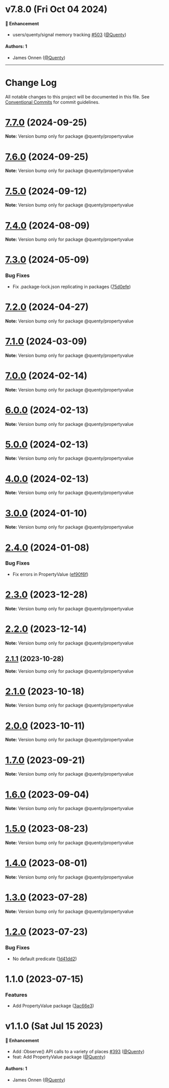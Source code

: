 # v7.8.0 (Fri Oct 04 2024)

#### 🚀 Enhancement

- users/quenty/signal memory tracking [#503](https://github.com/Quenty/NevermoreEngine/pull/503) ([@Quenty](https://github.com/Quenty))

#### Authors: 1

- James Onnen ([@Quenty](https://github.com/Quenty))

---

# Change Log

All notable changes to this project will be documented in this file.
See [Conventional Commits](https://conventionalcommits.org) for commit guidelines.

# [7.7.0](https://github.com/Quenty/NevermoreEngine/compare/@quenty/propertyvalue@7.6.0...@quenty/propertyvalue@7.7.0) (2024-09-25)

**Note:** Version bump only for package @quenty/propertyvalue





# [7.6.0](https://github.com/Quenty/NevermoreEngine/compare/@quenty/propertyvalue@7.5.0...@quenty/propertyvalue@7.6.0) (2024-09-25)

**Note:** Version bump only for package @quenty/propertyvalue





# [7.5.0](https://github.com/Quenty/NevermoreEngine/compare/@quenty/propertyvalue@7.4.0...@quenty/propertyvalue@7.5.0) (2024-09-12)

**Note:** Version bump only for package @quenty/propertyvalue





# [7.4.0](https://github.com/Quenty/NevermoreEngine/compare/@quenty/propertyvalue@7.3.0...@quenty/propertyvalue@7.4.0) (2024-08-09)

**Note:** Version bump only for package @quenty/propertyvalue





# [7.3.0](https://github.com/Quenty/NevermoreEngine/compare/@quenty/propertyvalue@7.2.0...@quenty/propertyvalue@7.3.0) (2024-05-09)


### Bug Fixes

* Fix .package-lock.json replicating in packages ([75d0efe](https://github.com/Quenty/NevermoreEngine/commit/75d0efeef239f221d93352af71a5b3e930ec23c5))





# [7.2.0](https://github.com/Quenty/NevermoreEngine/compare/@quenty/propertyvalue@7.1.0...@quenty/propertyvalue@7.2.0) (2024-04-27)

**Note:** Version bump only for package @quenty/propertyvalue





# [7.1.0](https://github.com/Quenty/NevermoreEngine/compare/@quenty/propertyvalue@7.0.0...@quenty/propertyvalue@7.1.0) (2024-03-09)

**Note:** Version bump only for package @quenty/propertyvalue





# [7.0.0](https://github.com/Quenty/NevermoreEngine/compare/@quenty/propertyvalue@6.0.0...@quenty/propertyvalue@7.0.0) (2024-02-14)

**Note:** Version bump only for package @quenty/propertyvalue





# [6.0.0](https://github.com/Quenty/NevermoreEngine/compare/@quenty/propertyvalue@5.0.0...@quenty/propertyvalue@6.0.0) (2024-02-13)

**Note:** Version bump only for package @quenty/propertyvalue





# [5.0.0](https://github.com/Quenty/NevermoreEngine/compare/@quenty/propertyvalue@4.0.0...@quenty/propertyvalue@5.0.0) (2024-02-13)

**Note:** Version bump only for package @quenty/propertyvalue





# [4.0.0](https://github.com/Quenty/NevermoreEngine/compare/@quenty/propertyvalue@3.0.0...@quenty/propertyvalue@4.0.0) (2024-02-13)

**Note:** Version bump only for package @quenty/propertyvalue





# [3.0.0](https://github.com/Quenty/NevermoreEngine/compare/@quenty/propertyvalue@2.4.0...@quenty/propertyvalue@3.0.0) (2024-01-10)

**Note:** Version bump only for package @quenty/propertyvalue





# [2.4.0](https://github.com/Quenty/NevermoreEngine/compare/@quenty/propertyvalue@2.3.0...@quenty/propertyvalue@2.4.0) (2024-01-08)


### Bug Fixes

* Fix errors in PropertyValue ([ef90f6f](https://github.com/Quenty/NevermoreEngine/commit/ef90f6fdcbe4a362a0dcd66b73baf2e3a0399342))





# [2.3.0](https://github.com/Quenty/NevermoreEngine/compare/@quenty/propertyvalue@2.2.0...@quenty/propertyvalue@2.3.0) (2023-12-28)

**Note:** Version bump only for package @quenty/propertyvalue





# [2.2.0](https://github.com/Quenty/NevermoreEngine/compare/@quenty/propertyvalue@2.1.1...@quenty/propertyvalue@2.2.0) (2023-12-14)

**Note:** Version bump only for package @quenty/propertyvalue





## [2.1.1](https://github.com/Quenty/NevermoreEngine/compare/@quenty/propertyvalue@2.1.0...@quenty/propertyvalue@2.1.1) (2023-10-28)

**Note:** Version bump only for package @quenty/propertyvalue





# [2.1.0](https://github.com/Quenty/NevermoreEngine/compare/@quenty/propertyvalue@2.0.0...@quenty/propertyvalue@2.1.0) (2023-10-18)

**Note:** Version bump only for package @quenty/propertyvalue





# [2.0.0](https://github.com/Quenty/NevermoreEngine/compare/@quenty/propertyvalue@1.7.0...@quenty/propertyvalue@2.0.0) (2023-10-11)

**Note:** Version bump only for package @quenty/propertyvalue





# [1.7.0](https://github.com/Quenty/NevermoreEngine/compare/@quenty/propertyvalue@1.6.0...@quenty/propertyvalue@1.7.0) (2023-09-21)

**Note:** Version bump only for package @quenty/propertyvalue





# [1.6.0](https://github.com/Quenty/NevermoreEngine/compare/@quenty/propertyvalue@1.5.0...@quenty/propertyvalue@1.6.0) (2023-09-04)

**Note:** Version bump only for package @quenty/propertyvalue





# [1.5.0](https://github.com/Quenty/NevermoreEngine/compare/@quenty/propertyvalue@1.4.0...@quenty/propertyvalue@1.5.0) (2023-08-23)

**Note:** Version bump only for package @quenty/propertyvalue





# [1.4.0](https://github.com/Quenty/NevermoreEngine/compare/@quenty/propertyvalue@1.3.0...@quenty/propertyvalue@1.4.0) (2023-08-01)

**Note:** Version bump only for package @quenty/propertyvalue





# [1.3.0](https://github.com/Quenty/NevermoreEngine/compare/@quenty/propertyvalue@1.2.0...@quenty/propertyvalue@1.3.0) (2023-07-28)

**Note:** Version bump only for package @quenty/propertyvalue





# [1.2.0](https://github.com/Quenty/NevermoreEngine/compare/@quenty/propertyvalue@1.1.0...@quenty/propertyvalue@1.2.0) (2023-07-23)


### Bug Fixes

* No default predicate ([1d41dd2](https://github.com/Quenty/NevermoreEngine/commit/1d41dd2f419c04f45c0fa43d9bfc8608f88adbf4))





# 1.1.0 (2023-07-15)


### Features

* Add PropertyValue package ([3ac66e3](https://github.com/Quenty/NevermoreEngine/commit/3ac66e375e3960c55d384b962267055d0c6540df))





# v1.1.0 (Sat Jul 15 2023)

#### 🚀 Enhancement

- Add :Observe() API calls to a variety of places [#393](https://github.com/Quenty/NevermoreEngine/pull/393) ([@Quenty](https://github.com/Quenty))
- feat: Add PropertyValue package ([@Quenty](https://github.com/Quenty))

#### Authors: 1

- James Onnen ([@Quenty](https://github.com/Quenty))
